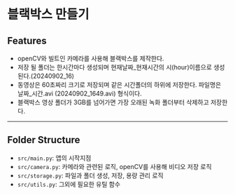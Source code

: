 # 블랙박스 만들기

## Features

- openCV와 빌트인 카메라를 사용해 블랙박스를 제작한다.
- 저장 될 폴더는 한시간마다 생성되며 현재날짜_현재시간의 시(hour)이름으로 생성된다.(20240902_16)
- 동영상은 60초짜리 크기로 저장되며 같은 시간폴더의 하위에 저장한다. 파일명은 날짜_시간.avi (20240902_1649.avi) 형식이다.
- 블랙박스 영상 폴더가 3GB를 넘어가면 가장 오래된 녹화 폴더부터 삭제하고 저장한다.

---

## Folder Structure

- `src/main.py`: 앱의 시작지점
- `src/camera.py`: 카메라와 관련된 로직, openCV를 사용해 비디오 저장 로직
- `src/storage.py`: 파일과 폴더 생성, 저장, 용량 관리 로직
- `src/utils.py`: 그외에 필요한 유틸 함수
